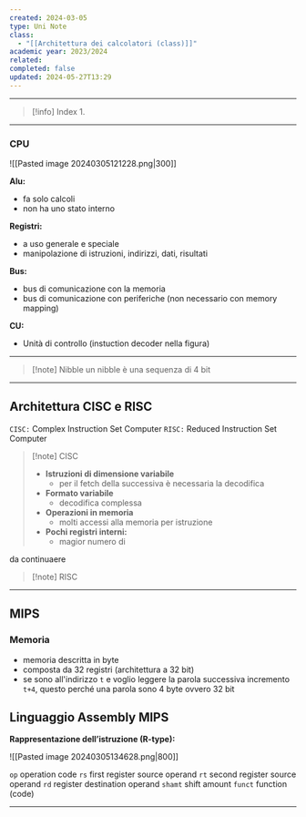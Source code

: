 ```yaml
---
created: 2024-03-05
type: Uni Note
class:
  - "[[Architettura dei calcolatori (class)]]"
academic year: 2023/2024
related: 
completed: false
updated: 2024-05-27T13:29
---
```

---

>[!info] Index
>1. 

---
### CPU
![[Pasted image 20240305121228.png|300]]

**Alu:**
- fa solo calcoli 
- non ha uno stato interno

**Registri:**
- a uso generale e speciale
- manipolazione di istruzioni, indirizzi, dati, risultati

**Bus:**
- bus di comunicazione con la memoria 
- bus di comunicazione con periferiche (non necessario con memory mapping)

**CU:** 
- Unità di controllo (instuction decoder nella figura)

---

>[!note] Nibble
un nibble è una sequenza di 4 bit

---

## Architettura CISC e RISC

`CISC:` Complex Instruction Set Computer
`RISC:` Reduced Instruction Set Computer

>[!note] CISC
>- **Istruzioni di dimensione variabile**
>	- per il fetch della successiva è necessaria la decodifica 
>- **Formato variabile**
>	- decodifica complessa
>- **Operazioni in memoria**
>	- molti accessi alla memoria per istruzione 
>- **Pochi registri interni:**
>	- magior numero di 

da continuaere

>[!note] RISC
>


---
## MIPS


### Memoria
- memoria descritta in byte
- composta da 32 registri (architettura a 32 bit)
- se sono all'indirizzo `t` e voglio leggere la parola successiva incremento `t+4`, questo perché una parola sono 4 byte ovvero 32 bit

## Linguaggio Assembly MIPS

**Rappresentazione dell’istruzione (R-type):**

![[Pasted image 20240305134628.png|800]]

`op` operation code
`rs` first register source operand
`rt` second register source operand 
`rd` register destination operand 
`shamt` shift amount 
`funct` function (code)

---
